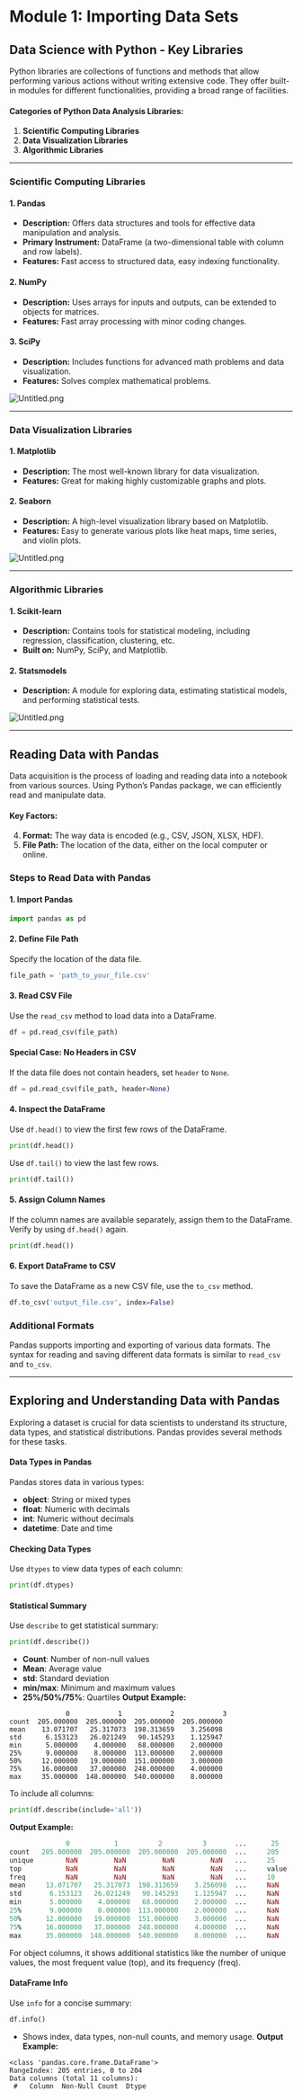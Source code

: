 

# Module 1: Importing Data Sets
## Data Science with Python - Key Libraries
Python libraries are collections of functions and methods that allow performing various actions without writing extensive code. They offer built-in modules for different functionalities, providing a broad range of facilities.
#### Categories of Python Data Analysis Libraries:
1. **Scientific Computing Libraries**
2. **Data Visualization Libraries**
3. **Algorithmic Libraries**

___
### Scientific Computing Libraries
#### 1. **Pandas**
- **Description:** Offers data structures and tools for effective data manipulation and analysis.
- **Primary Instrument:** DataFrame (a two-dimensional table with column and row labels).
- **Features:** Fast access to structured data, easy indexing functionality.
#### 2. **NumPy**
- **Description:** Uses arrays for inputs and outputs, can be extended to objects for matrices.
- **Features:** Fast array processing with minor coding changes.
#### 3. **SciPy**
- **Description:** Includes functions for advanced math problems and data visualization.
- **Features:** Solves complex mathematical problems.

![Untitled.png](https://prod-files-secure.s3.us-west-2.amazonaws.com/03e82b26-cccb-4906-bb56-adabcbdc0655/997ac361-58a8-4f04-bb0f-79fea4baa761/Untitled.png?X-Amz-Algorithm=AWS4-HMAC-SHA256&X-Amz-Content-Sha256=UNSIGNED-PAYLOAD&X-Amz-Credential=ASIAZI2LB4663EETKCER%2F20250206%2Fus-west-2%2Fs3%2Faws4_request&X-Amz-Date=20250206T171310Z&X-Amz-Expires=3600&X-Amz-Security-Token=IQoJb3JpZ2luX2VjEEkaCXVzLXdlc3QtMiJHMEUCIQD1Nvv114iKhi2Q2gXjYcd1NaHrw0GPeGjVQ8kxdwU%2BogIgG9b5aBZGVXDuKJhyEbpeZGzYjnM70OU2vTlZMR6Zz%2Foq%2FwMIYhAAGgw2Mzc0MjMxODM4MDUiDKjLcgZUD8I9cbS4%2FCrcA9mGVU9bOWQMs2qq9icWLzi9R79orb64Q5hXr8rTS4JhO5IKLf9zifP0wnnY%2B2srL6yj48wJjNX5XkXI1UMySAHRclvHDhHYd2huMv%2B2CsiUl0m5tNt4vV9K8g3dK5%2B0XOv6LU9i%2Bhe054GHQ4jFW8jYmnUF3to8rZH1GZDwtpHzBA8upMWGqYww7V3NihFNcM7wydkLu3U0d3k2K4F4Qm8BPfyUM6QJtB%2BdoCDKeQHrLIfXr8CjUZif8kQGZiQvw0zRTVULOqyYoMw2T3dv9s5nZBkhmorI8b1CUtBmf%2BER7ZTtp3Rqg2IQ9%2FzJ3ydoNRHNYfuN%2FTNpuUOg7LRoTuQwFABBfnRRIaeB8yAV4U1Qi81lcOiMGDZbsPGQ%2F0C7m0wOwAouwn%2BHpa6H6A2CqXB6WBOTACmS6tv8VdOcHGx52DiZudxDcQ4gfrdsTwvWf4kaelBR0E1030xTu8xnsKH5tIxjvkDzEnWJ0z4JntRQ9KK3xguesmGb1tdNR3BMvs31RDgL16vURwhwHJkmQrybw3vI7zE%2Fq1VwXiJQeROEG0yI4nLEcscjuj3eYB5vHOgu00nhyTm01Y%2FelU2Z1FF5qLqYWMG7ubyX5RB6JN0sbRoXI4VywKb74noMMMbRk70GOqUBqka77JcPV5WfGpNRJaXMGNrLp3kC9JSnPP7hI3v%2FsvVdudCDbyFW6zuTbO8qonKxiEffYH%2B5lGFTBFZvfQTLffhcM7o%2FefWQiwMcRCg1ADIS1OJzQYC3JwinYRSfgX0THfbSALJcs7enxnqxGnE31ixOecAQkb1Tue07rc1h2hPVg7%2FIudCSUJ49A1SEn%2BzF7E6oyCN8ZIfrKu1C2zvnBmlKo2rd&X-Amz-Signature=b65c51a64ea8b27cf08923a404aaada2f8a0fe3f0915340bf6c2f5865f6f8183&X-Amz-SignedHeaders=host&x-id=GetObject)
___
### Data Visualization Libraries
#### 1. **Matplotlib**
- **Description:** The most well-known library for data visualization.
- **Features:** Great for making highly customizable graphs and plots.
#### 2. **Seaborn**
- **Description:** A high-level visualization library based on Matplotlib.
- **Features:** Easy to generate various plots like heat maps, time series, and violin plots.

![Untitled.png](https://prod-files-secure.s3.us-west-2.amazonaws.com/03e82b26-cccb-4906-bb56-adabcbdc0655/733d1e42-5a53-4fd8-90c1-3d85254369a6/Untitled.png?X-Amz-Algorithm=AWS4-HMAC-SHA256&X-Amz-Content-Sha256=UNSIGNED-PAYLOAD&X-Amz-Credential=ASIAZI2LB466SETGW2FH%2F20250206%2Fus-west-2%2Fs3%2Faws4_request&X-Amz-Date=20250206T171309Z&X-Amz-Expires=3600&X-Amz-Security-Token=IQoJb3JpZ2luX2VjEEkaCXVzLXdlc3QtMiJHMEUCIQCnh6C9JP1YXv6vWNiraGwQICxnPmgELH4zX1SCKFRfygIgYohmOJj308YFJTX9hFSxlg1Tl7ofRjA8LoYPzs2a9N0q%2FwMIYhAAGgw2Mzc0MjMxODM4MDUiDDVB3t8z4BCYFbPxLCrcA603lm%2FHpbCfnys2IkXN8AXYON8MPkrLsYkz3cP28PanwWOS59IqGc2Udp3kSSTY6rzijW1kaH98pk732OL3%2FOU75DChoTSdq5Sm6CxZLWfFkLWJJl8T8lflGcijgi1kaM8mAj%2BJX%2BNFCwz4VbRvknCa930oTfpzdqZZiIomtN3d4B%2B0O52E6Jz25BLvs0Wrl9KLVYZaxM4zC5HQF7veUPfnk1AiizAlBI8SzBnvHULcA6meNAkTBX89CWIH669Bt9RRZrytCUc4YF1I%2FG7ccV8WN%2B93pWYAOziCN%2Bt%2FaB36XXn9xM3lGYzqYRKPuQl0PRHSryvwAV%2BWIXyxmcsXPbNecLDgAWXO18zfQPk2Bd20yo9JAF%2FEAzooNhwI9ETJ3%2FBxFvtBe4biDMrNarbNDxBvRCXuneu9fsX6kZEduy%2BHaaHl%2FDQLULfjjN4RquVZeYCc5Bpr%2BB3IBjK%2FfZdmtnGHNDzfAWYzb5Wy9J29N51Xd8KgZtftlZSIPA%2B12OPLRes1HFYxHYnG9kMumQsVTum1%2BAIWWVkatW0eu6CsHF0zWZKbrbmSBsmP1zSwg72SsXQFj6m6XYc9U9Uz78PAPz7n4Nlx8ZcWKgQlE02%2FgtmwLvE0nhCThOWNkIqSMKjRk70GOqUBkkbvVnLhVnvWk3dFAhy66uHJS69RYiFAYyxKFyOnQLqPDB5zOUEIjAvlW%2BF6XDEtVOcbytuJnOkrUG81dt%2Bxj0AMKoYy3jII1sUOaAC87NjJzPRxOq92wSSUueZHirxBK8I4vR%2B%2F4TCbqmDSSktDmoa%2FOLUEnw8tEeDrAT7bSYwviPpjCyuuE9bNejWqkhCOQs5iHztBFUfhwoSrJQVAUG8JGLOZ&X-Amz-Signature=7de18b897e7ed3b869dc1634b7052c3868f03778c429981050bb5c2f7da30e9d&X-Amz-SignedHeaders=host&x-id=GetObject)
___
### Algorithmic Libraries
#### 1. **Scikit-learn**
- **Description:** Contains tools for statistical modeling, including regression, classification, clustering, etc.
- **Built on:** NumPy, SciPy, and Matplotlib.
#### 2. **Statsmodels**
- **Description:** A module for exploring data, estimating statistical models, and performing statistical tests.

![Untitled.png](https://prod-files-secure.s3.us-west-2.amazonaws.com/03e82b26-cccb-4906-bb56-adabcbdc0655/c62885f5-417d-4179-834f-d68f8f2bdf39/Untitled.png?X-Amz-Algorithm=AWS4-HMAC-SHA256&X-Amz-Content-Sha256=UNSIGNED-PAYLOAD&X-Amz-Credential=ASIAZI2LB466SETGW2FH%2F20250206%2Fus-west-2%2Fs3%2Faws4_request&X-Amz-Date=20250206T171309Z&X-Amz-Expires=3600&X-Amz-Security-Token=IQoJb3JpZ2luX2VjEEkaCXVzLXdlc3QtMiJHMEUCIQCnh6C9JP1YXv6vWNiraGwQICxnPmgELH4zX1SCKFRfygIgYohmOJj308YFJTX9hFSxlg1Tl7ofRjA8LoYPzs2a9N0q%2FwMIYhAAGgw2Mzc0MjMxODM4MDUiDDVB3t8z4BCYFbPxLCrcA603lm%2FHpbCfnys2IkXN8AXYON8MPkrLsYkz3cP28PanwWOS59IqGc2Udp3kSSTY6rzijW1kaH98pk732OL3%2FOU75DChoTSdq5Sm6CxZLWfFkLWJJl8T8lflGcijgi1kaM8mAj%2BJX%2BNFCwz4VbRvknCa930oTfpzdqZZiIomtN3d4B%2B0O52E6Jz25BLvs0Wrl9KLVYZaxM4zC5HQF7veUPfnk1AiizAlBI8SzBnvHULcA6meNAkTBX89CWIH669Bt9RRZrytCUc4YF1I%2FG7ccV8WN%2B93pWYAOziCN%2Bt%2FaB36XXn9xM3lGYzqYRKPuQl0PRHSryvwAV%2BWIXyxmcsXPbNecLDgAWXO18zfQPk2Bd20yo9JAF%2FEAzooNhwI9ETJ3%2FBxFvtBe4biDMrNarbNDxBvRCXuneu9fsX6kZEduy%2BHaaHl%2FDQLULfjjN4RquVZeYCc5Bpr%2BB3IBjK%2FfZdmtnGHNDzfAWYzb5Wy9J29N51Xd8KgZtftlZSIPA%2B12OPLRes1HFYxHYnG9kMumQsVTum1%2BAIWWVkatW0eu6CsHF0zWZKbrbmSBsmP1zSwg72SsXQFj6m6XYc9U9Uz78PAPz7n4Nlx8ZcWKgQlE02%2FgtmwLvE0nhCThOWNkIqSMKjRk70GOqUBkkbvVnLhVnvWk3dFAhy66uHJS69RYiFAYyxKFyOnQLqPDB5zOUEIjAvlW%2BF6XDEtVOcbytuJnOkrUG81dt%2Bxj0AMKoYy3jII1sUOaAC87NjJzPRxOq92wSSUueZHirxBK8I4vR%2B%2F4TCbqmDSSktDmoa%2FOLUEnw8tEeDrAT7bSYwviPpjCyuuE9bNejWqkhCOQs5iHztBFUfhwoSrJQVAUG8JGLOZ&X-Amz-Signature=7f8c9a8fea310082debe572438c446749d5e1fa862b636da04460a18085dbf52&X-Amz-SignedHeaders=host&x-id=GetObject)
___
## Reading Data with Pandas
Data acquisition is the process of loading and reading data into a notebook from various sources. Using Python’s Pandas package, we can efficiently read and manipulate data.
#### Key Factors:
4. **Format:** The way data is encoded (e.g., CSV, JSON, XLSX, HDF).
5. **File Path:** The location of the data, either on the local computer or online.
### Steps to Read Data with Pandas
#### 1. **Import Pandas**
```python
import pandas as pd
```
#### 2. **Define File Path**
Specify the location of the data file.
```python
file_path = 'path_to_your_file.csv'
```
#### 3. **Read CSV File**
Use the `read_csv` method to load data into a DataFrame.
```python
df = pd.read_csv(file_path)
```
#### Special Case: No Headers in CSV
If the data file does not contain headers, set `header` to `None`.
```python
df = pd.read_csv(file_path, header=None)
```
#### 4. **Inspect the DataFrame**
Use `df.head()` to view the first few rows of the DataFrame.
```python
print(df.head())
```
Use `df.tail()` to view the last few rows.
```python
print(df.tail())
```
#### 5. **Assign Column Names**
If the column names are available separately, assign them to the DataFrame.
Verify by using `df.head()` again.
```python
print(df.head())
```
#### 6. **Export DataFrame to CSV**
To save the DataFrame as a new CSV file, use the `to_csv` method.
```python
df.to_csv('output_file.csv', index=False)
```
### Additional Formats
Pandas supports importing and exporting of various data formats. The syntax for reading and saving different data formats is similar to `read_csv` and `to_csv`.
___
## Exploring and Understanding Data with Pandas
Exploring a dataset is crucial for data scientists to understand its structure, data types, and statistical distributions. Pandas provides several methods for these tasks.
#### Data Types in Pandas
Pandas stores data in various types:
- **object**: String or mixed types
- **float**: Numeric with decimals
- **int**: Numeric without decimals
- **datetime**: Date and time
#### Checking Data Types
Use `dtypes` to view data types of each column:
```python
print(df.dtypes)
```
#### Statistical Summary
Use `describe` to get statistical summary:
```python
print(df.describe())
```
- **Count**: Number of non-null values
- **Mean**: Average value
- **std**: Standard deviation
- **min/max**: Minimum and maximum values
- **25%/50%/75%**: Quartiles
**Output Example:**
```plain text
              0            1            2            3
count  205.000000  205.000000  205.000000  205.000000
mean    13.071707   25.317073  198.313659    3.256098
std      6.153123   26.021249   90.145293    1.125947
min      5.000000    4.000000   68.000000    2.000000
25%      9.000000    8.000000  113.000000    2.000000
50%     12.000000   19.000000  151.000000    3.000000
75%     16.000000   37.000000  248.000000    4.000000
max     35.000000  148.000000  540.000000    8.000000
```
To include all columns:
```python
print(df.describe(include='all'))
```
**Output Example:**
```r
              0           1          2          3       ...      25       26       27
count   205.000000  205.000000  205.000000  205.000000  ...     205      205      205
unique        NaN         NaN         NaN         NaN   ...     25       25       25
top           NaN         NaN         NaN         NaN   ...     value    value    value
freq          NaN         NaN         NaN         NaN   ...     10       10       10
mean     13.071707   25.317073  198.313659    3.256098  ...     NaN      NaN      NaN
std       6.153123   26.021249   90.145293    1.125947  ...     NaN      NaN      NaN
min       5.000000    4.000000   68.000000    2.000000  ...     NaN      NaN      NaN
25%       9.000000    8.000000  113.000000    2.000000  ...     NaN      NaN      NaN
50%      12.000000   19.000000  151.000000    3.000000  ...     NaN      NaN      NaN
75%      16.000000   37.000000  248.000000    4.000000  ...     NaN      NaN      NaN
max      35.000000  148.000000  540.000000    8.000000  ...     NaN      NaN      NaN
```
For object columns, it shows additional statistics like the number of unique values, the most frequent value (top), and its frequency (freq).
#### DataFrame Info
Use `info` for a concise summary:
```python
df.info()
```
- Shows index, data types, non-null counts, and memory usage.
**Output Example:**
```less
<class 'pandas.core.frame.DataFrame'>
RangeIndex: 205 entries, 0 to 204
Data columns (total 11 columns):
 #   Column  Non-Null Count  Dtype
